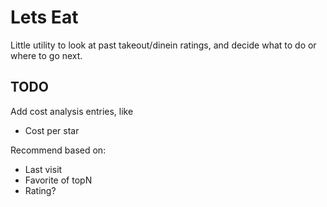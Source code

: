 # Lets Eat

Little utility to look at past takeout/dinein ratings, and decide what to do or
where to go next.

## TODO

Add cost analysis entries, like

* Cost per star

Recommend based on:

* Last visit
* Favorite of topN
* Rating?
